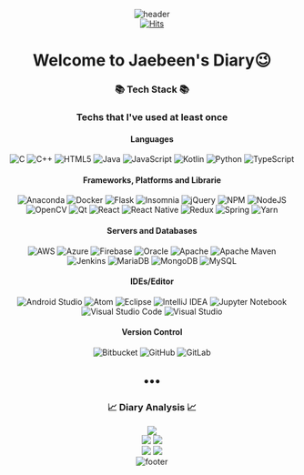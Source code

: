 <div align=center>
  
![header](https://capsule-render.vercel.app/api?type=waving&color=gradient&customColorList=2&height=240&section=header&text=SUDO%20BEEN&fontSize=100&desc=becoming%20super%20dope%20developer&descAlignY=60&fontAlignY=40)  
[![Hits](https://hits.seeyoufarm.com/api/count/incr/badge.svg?url=https%3A%2F%2Fgithub.com%2FJaebeen-Bae%2F&count_bg=%233DC87E&title_bg=%23555555&icon=&icon_color=%23E7E7E7&title=hits&edge_flat=false)](https://hits.seeyoufarm.com)
# Welcome to Jaebeen's Diary😉
### 📚 Tech Stack 📚
### Techs that I've used at least once
#### Languages
![C](https://img.shields.io/badge/c-%2300599C.svg?style=flat-square&logo=c&logoColor=white)
![C++](https://img.shields.io/badge/c++-%2300599C.svg?style=flat-square&logo=c%2B%2B&logoColor=white)
![HTML5](https://img.shields.io/badge/html5-%23E34F26.svg?style=flat-square&logo=html5&logoColor=white)
![Java](https://img.shields.io/badge/java-%23ED8B00.svg?style=flat-square&logo=java&logoColor=white)
![JavaScript](https://img.shields.io/badge/javascript-%23323330.svg?style=flat-square&logo=javascript&logoColor=%23F7DF1E)
![Kotlin](https://img.shields.io/badge/kotlin-%230095D5.svg?style=flat-square&logo=kotlin&logoColor=white)
![Python](https://img.shields.io/badge/python-3670A0?style=flat-square&logo=python&logoColor=ffdd54)
![TypeScript](https://img.shields.io/badge/typescript-%23007ACC.svg?style=flat-square&logo=typescript&logoColor=white)
#### Frameworks, Platforms and Librarie
![Anaconda](https://img.shields.io/badge/Anaconda-%2344A833.svg?style=flat-square&logo=anaconda&logoColor=white)
![Docker](https://img.shields.io/badge/docker-%230db7ed.svg?style=flat-square&logo=docker&logoColor=white)
![Flask](https://img.shields.io/badge/flask-%23000.svg?style=flat-square&logo=flask&logoColor=white)
![Insomnia](https://img.shields.io/badge/Insomnia-white?style=flat-square&logo=insomnia&logoColor=5849BE)
![jQuery](https://img.shields.io/badge/jquery-%230769AD.svg?style=flat-square&logo=jquery&logoColor=white)
![NPM](https://img.shields.io/badge/NPM-%23000000.svg?style=flat-square&logo=npm&logoColor=white)
![NodeJS](https://img.shields.io/badge/node.js-6DA55F?style=flat-square&logo=node.js&logoColor=white)  
![OpenCV](https://img.shields.io/badge/opencv-%23white.svg?style=flat-square&logo=opencv&logoColor=white)
![Qt](https://img.shields.io/badge/Qt-%23217346.svg?style=flat-square&logo=Qt&logoColor=white)
![React](https://img.shields.io/badge/react-%2320232a.svg?style=flat-square&logo=react&logoColor=%2361DAFB)
![React Native](https://img.shields.io/badge/react_native-%2320232a.svg?style=flat-square&logo=react&logoColor=%2361DAFB)
![Redux](https://img.shields.io/badge/redux-%23593d88.svg?style=flat-square&logo=redux&logoColor=white)
![Spring](https://img.shields.io/badge/spring-%236DB33F.svg?style=flat-square&logo=spring&logoColor=white)
![Yarn](https://img.shields.io/badge/yarn-%232C8EBB.svg?style=flat-square&logo=yarn&logoColor=white)
#### Servers and Databases 
![AWS](https://img.shields.io/badge/AWS-%23FF9900.svg?style=flat-square&logo=amazon-aws&logoColor=white)
![Azure](https://img.shields.io/badge/azure-%230072C6.svg?style=flat-square&logo=azure-devops&logoColor=white)
![Firebase](https://img.shields.io/badge/firebase-%23039BE5.svg?style=flat-square&logo=firebase)
![Oracle](https://img.shields.io/badge/Oracle-F80000?style=flat-square&logo=oracle&logoColor=white)
![Apache](https://img.shields.io/badge/apache-%23D42029.svg?style=flat-square&logo=apache&logoColor=white)
![Apache Maven](https://img.shields.io/badge/Apache%20Maven-C71A36?style=flat-square&logo=Apache%20Maven&logoColor=white)
![Jenkins](https://img.shields.io/badge/jenkins-%232C5263.svg?style=flat-square&logo=jenkins&logoColor=white)
![MariaDB](https://img.shields.io/badge/MariaDB-003545?style=flat-square&logo=mariadb&logoColor=white)
![MongoDB](https://img.shields.io/badge/MongoDB-%234ea94b.svg?style=flat-square&logo=mongodb&logoColor=white)
![MySQL](https://img.shields.io/badge/mysql-%2300f.svg?style=flat-square&logo=mysql&logoColor=white)
#### IDEs/Editor
![Android Studio](https://img.shields.io/badge/Android%20Studio-3DDC84.svg?style=flat-square&logo=android-studio&logoColor=white)
![Atom](https://img.shields.io/badge/Atom-%2366595C.svg?style=flat-square&logo=atom&logoColor=white)
![Eclipse](https://img.shields.io/badge/Eclipse-FE7A16.svg?style=flat-square&logo=Eclipse&logoColor=white)
![IntelliJ IDEA](https://img.shields.io/badge/IntelliJIDEA-000000.svg?style=flat-square&logo=intellij-idea&logoColor=white)
![Jupyter Notebook](https://img.shields.io/badge/jupyter-%23FA0F00.svg?style=flat-square&logo=jupyter&logoColor=white)
![Visual Studio Code](https://img.shields.io/badge/Visual%20Studio%20Code-0078d7.svg?style=flat-square&logo=visual-studio-code&logoColor=white)
![Visual Studio](https://img.shields.io/badge/Visual%20Studio-5C2D91.svg?style=flat-square&logo=visual-studio&logoColor=white)
#### Version Control
![Bitbucket](https://img.shields.io/badge/bitbucket-%230047B3.svg?style=flat-square&logo=bitbucket&logoColor=white)
![GitHub](https://img.shields.io/badge/github-%23121011.svg?style=flat-square&logo=github&logoColor=white)
![GitLab](https://img.shields.io/badge/gitlab-%23181717.svg?style=flat-square&logo=gitlab&logoColor=white)

•••
---
### 📈 Diary Analysis 📈
![](https://github-profile-summary-cards.vercel.app/api/cards/profile-details?username=Jaebeen-Bae&theme=vue)  
![](https://github-profile-summary-cards.vercel.app/api/cards/repos-per-language?username=Jaebeen-Bae&theme=vue)
![](https://github-profile-summary-cards.vercel.app/api/cards/most-commit-language?username=Jaebeen-Bae&theme=vue)  
![](https://github-profile-summary-cards.vercel.app/api/cards/stats?username=Jaebeen-Bae&theme=vue)
![](https://github-profile-summary-cards.vercel.app/api/cards/productive-time?username=Jaebeen-Bae&theme=vue)  
![footer](https://capsule-render.vercel.app/api?section=footer&type=waving&color=gradient&customColorList=2&height=150&reversal=true)
</div>
